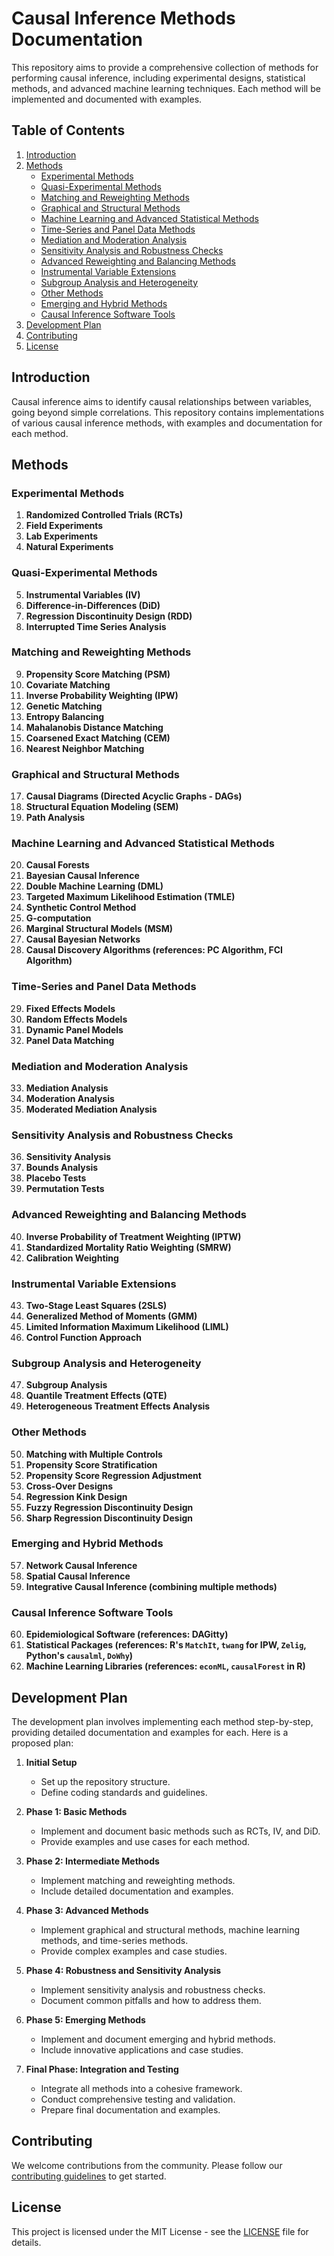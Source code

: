 # Causal Inference Methods Documentation

This repository aims to provide a comprehensive collection of methods for performing causal inference, including experimental designs, statistical methods, and advanced machine learning techniques. Each method will be implemented and documented with examples.

## Table of Contents

1. [Introduction](#introduction)
2. [Methods](#methods)
    - [Experimental Methods](#experimental-methods)
    - [Quasi-Experimental Methods](#quasi-experimental-methods)
    - [Matching and Reweighting Methods](#matching-and-reweighting-methods)
    - [Graphical and Structural Methods](#graphical-and-structural-methods)
    - [Machine Learning and Advanced Statistical Methods](#machine-learning-and-advanced-statistical-methods)
    - [Time-Series and Panel Data Methods](#time-series-and-panel-data-methods)
    - [Mediation and Moderation Analysis](#mediation-and-moderation-analysis)
    - [Sensitivity Analysis and Robustness Checks](#sensitivity-analysis-and-robustness-checks)
    - [Advanced Reweighting and Balancing Methods](#advanced-reweighting-and-balancing-methods)
    - [Instrumental Variable Extensions](#instrumental-variable-extensions)
    - [Subgroup Analysis and Heterogeneity](#subgroup-analysis-and-heterogeneity)
    - [Other Methods](#other-methods)
    - [Emerging and Hybrid Methods](#emerging-and-hybrid-methods)
    - [Causal Inference Software Tools](#causal-inference-software-tools)
3. [Development Plan](#development-plan)
4. [Contributing](#contributing)
5. [License](#license)

## Introduction

Causal inference aims to identify causal relationships between variables, going beyond simple correlations. This repository contains implementations of various causal inference methods, with examples and documentation for each method.

## Methods

### Experimental Methods
1. **Randomized Controlled Trials (RCTs)**
2. **Field Experiments**
3. **Lab Experiments**
4. **Natural Experiments**

### Quasi-Experimental Methods
5. **Instrumental Variables (IV)**
6. **Difference-in-Differences (DiD)**
7. **Regression Discontinuity Design (RDD)**
8. **Interrupted Time Series Analysis**

### Matching and Reweighting Methods
9. **Propensity Score Matching (PSM)**
10. **Covariate Matching**
11. **Inverse Probability Weighting (IPW)**
12. **Genetic Matching**
13. **Entropy Balancing**
14. **Mahalanobis Distance Matching**
15. **Coarsened Exact Matching (CEM)**
16. **Nearest Neighbor Matching**

### Graphical and Structural Methods
17. **Causal Diagrams (Directed Acyclic Graphs - DAGs)**
18. **Structural Equation Modeling (SEM)**
19. **Path Analysis**

### Machine Learning and Advanced Statistical Methods
20. **Causal Forests**
21. **Bayesian Causal Inference**
22. **Double Machine Learning (DML)**
23. **Targeted Maximum Likelihood Estimation (TMLE)**
24. **Synthetic Control Method**
25. **G-computation**
26. **Marginal Structural Models (MSM)**
27. **Causal Bayesian Networks**
28. **Causal Discovery Algorithms (references: PC Algorithm, FCI Algorithm)**

### Time-Series and Panel Data Methods
29. **Fixed Effects Models**
30. **Random Effects Models**
31. **Dynamic Panel Models**
32. **Panel Data Matching**

### Mediation and Moderation Analysis
33. **Mediation Analysis**
34. **Moderation Analysis**
35. **Moderated Mediation Analysis**

### Sensitivity Analysis and Robustness Checks
36. **Sensitivity Analysis**
37. **Bounds Analysis**
38. **Placebo Tests**
39. **Permutation Tests**

### Advanced Reweighting and Balancing Methods
40. **Inverse Probability of Treatment Weighting (IPTW)**
41. **Standardized Mortality Ratio Weighting (SMRW)**
42. **Calibration Weighting**

### Instrumental Variable Extensions
43. **Two-Stage Least Squares (2SLS)**
44. **Generalized Method of Moments (GMM)**
45. **Limited Information Maximum Likelihood (LIML)**
46. **Control Function Approach**

### Subgroup Analysis and Heterogeneity
47. **Subgroup Analysis**
48. **Quantile Treatment Effects (QTE)**
49. **Heterogeneous Treatment Effects Analysis**

### Other Methods
50. **Matching with Multiple Controls**
51. **Propensity Score Stratification**
52. **Propensity Score Regression Adjustment**
53. **Cross-Over Designs**
54. **Regression Kink Design**
55. **Fuzzy Regression Discontinuity Design**
56. **Sharp Regression Discontinuity Design**

### Emerging and Hybrid Methods
57. **Network Causal Inference**
58. **Spatial Causal Inference**
59. **Integrative Causal Inference (combining multiple methods)**

### Causal Inference Software Tools
60. **Epidemiological Software (references: DAGitty)**
61. **Statistical Packages (references: R's `MatchIt`, `twang` for IPW, `Zelig`, Python's `causalml`, `DoWhy`)**
62. **Machine Learning Libraries (references: `econML`, `causalForest` in R)**

## Development Plan

The development plan involves implementing each method step-by-step, providing detailed documentation and examples for each. Here is a proposed plan:

1. **Initial Setup**
    - Set up the repository structure.
    - Define coding standards and guidelines.

2. **Phase 1: Basic Methods**
    - Implement and document basic methods such as RCTs, IV, and DiD.
    - Provide examples and use cases for each method.

3. **Phase 2: Intermediate Methods**
    - Implement matching and reweighting methods.
    - Include detailed documentation and examples.

4. **Phase 3: Advanced Methods**
    - Implement graphical and structural methods, machine learning methods, and time-series methods.
    - Provide complex examples and case studies.

5. **Phase 4: Robustness and Sensitivity Analysis**
    - Implement sensitivity analysis and robustness checks.
    - Document common pitfalls and how to address them.

6. **Phase 5: Emerging Methods**
    - Implement and document emerging and hybrid methods.
    - Include innovative applications and case studies.

7. **Final Phase: Integration and Testing**
    - Integrate all methods into a cohesive framework.
    - Conduct comprehensive testing and validation.
    - Prepare final documentation and examples.

## Contributing

We welcome contributions from the community. Please follow our [contributing guidelines](CONTRIBUTING.md) to get started.

## License

This project is licensed under the MIT License - see the [LICENSE](LICENSE) file for details.

